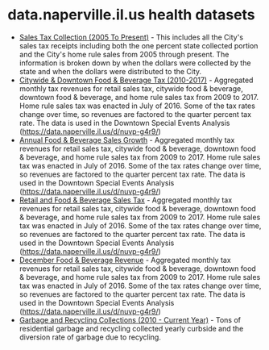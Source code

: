 # data.naperville.il.us health datasets
* [Sales Tax Collection (2005 To Present)](https://data.naperville.il.us/d/w7ss-ykci) - This includes all the City's sales tax receipts including both the one percent state collected portion and the City's home rule sales from 2005 through present. The information is broken down by when the dollars were collected by the state and when the dollars were distributed to the City.
* [Citywide & Downtown Food & Beverage Tax (2010-2017)](https://data.naperville.il.us/d/dpmk-mkk2) - Aggregated monthly tax revenues for retail sales tax, citywide food & beverage, downtown food & beverage, and home rule sales tax from 2009 to 2017. Home rule sales tax was enacted in July of 2016. Some of the tax rates change over time, so revenues are factored to the quarter percent tax rate. The data is used in the Downtown Special Events Analysis (https://data.naperville.il.us/d/nuvp-g4r9/)
* [Annual Food & Beverage Sales Growth](https://data.naperville.il.us/d/mj99-9ii3) - Aggregated monthly tax revenues for retail sales tax, citywide food & beverage, downtown food & beverage, and home rule sales tax from 2009 to 2017. Home rule sales tax was enacted in July of 2016. Some of the tax rates change over time, so revenues are factored to the quarter percent tax rate. The data is used in the Downtown Special Events Analysis (https://data.naperville.il.us/d/nuvp-g4r9/)
* [Retail and Food & Beverage Sales Tax](https://data.naperville.il.us/d/bv8m-fte4) - Aggregated monthly tax revenues for retail sales tax, citywide food & beverage, downtown food & beverage, and home rule sales tax from 2009 to 2017. Home rule sales tax was enacted in July of 2016. Some of the tax rates change over time, so revenues are factored to the quarter percent tax rate. The data is used in the Downtown Special Events Analysis (https://data.naperville.il.us/d/nuvp-g4r9/)
* [December Food & Beverage Revenue](https://data.naperville.il.us/d/ksx7-e9y9) - Aggregated monthly tax revenues for retail sales tax, citywide food & beverage, downtown food & beverage, and home rule sales tax from 2009 to 2017. Home rule sales tax was enacted in July of 2016. Some of the tax rates change over time, so revenues are factored to the quarter percent tax rate. The data is used in the Downtown Special Events Analysis (https://data.naperville.il.us/d/nuvp-g4r9/)
* [Garbage and Recycling Collections (2010 - Current Year)](https://data.naperville.il.us/d/85r9-x4ww) - Tons of residential garbage and recycling collected yearly curbside and the diversion rate of garbage due to recycling.
